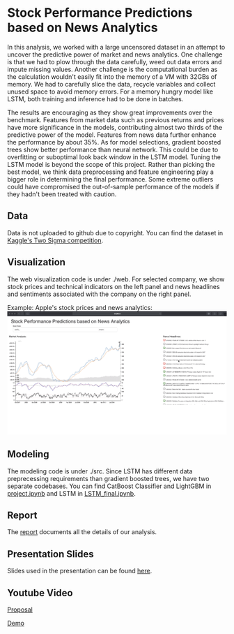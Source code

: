 # Stock Performance Predictions based on News Analytics
In this analysis, we worked with a large uncensored dataset in an attempt to uncover the predictive power of market and news analytics. One challenge is that we had to plow through the data carefully, weed out data errors and impute missing values. Another challenge is the computational burden as the calculation wouldn't easily fit into the memory of a VM with 32GBs of memory. We had to carefully slice the data, recycle variables and collect unused space to avoid memory errors. For a memory hungry model like LSTM, both training and inference had to be done in batches. 

The results are encouraging as they show great improvements over the benchmark. Features from market data such as previous returns and prices have more significance in the models, contributing almost two thirds of the predictive power of the model. Features from news data further enhance the performance by about 35\%. As for model selections, gradient boosted trees show better performance than neural network. This could be due to overfitting or suboptimal look back window in the LSTM model. Tuning the LSTM model is beyond the scope of this project. Rather than picking the best model, we think data preprocessing and feature engineering play a bigger role in determining the final performance. Some extreme outliers could have compromised the out-of-sample performance of the models if they hadn't been treated with caution. 

## Data
Data is not uploaded to github due to copyright. You can find the dataset in [Kaggle's Two Sigma competition](https://www.kaggle.com/c/two-sigma-financial-news).

## Visualization
The web visualization code is under ./web. For selected company, we show stock prices and technical indicators on the left panel and news headlines and sentiments associated with the company on the right panel.

Example: Apple's stock prices and news analytics:
![Example: Apple's stock prices and news analytics](https://github.com/connor-gatlin/stock-performance-predictions-based-on-news-analytics/raw/master/web/Website.png)

## Modeling
The modeling code is under ./src. Since LSTM has different data preprecessing requirements than gradient boosted trees, we have two separate codebases. You can find CatBoost Classifier and LightGBM in [project.ipynb](https://github.com/connor-gatlin/stock-performance-predictions-based-on-news-analytics/blob/master/src/project.ipynb) and LSTM in [LSTM_final.ipynb](https://github.com/connor-gatlin/stock-performance-predictions-based-on-news-analytics/blob/master/src/LSTM_final.ipynb).

## Report
The [report](https://github.com/connor-gatlin/stock-performance-predictions-based-on-news-analytics/blob/master/Report.pdf) documents all the details of our analysis.

## Presentation Slides
Slides used in the presentation can be found [here](https://github.com/connor-gatlin/stock-performance-predictions-based-on-news-analytics/blob/master/Presentation.pptx).

## Youtube Video
[Proposal](https://www.youtube.com/watch?v=sY_Bxfj1V-Y&t=10s)

[Demo](https://youtu.be/8oagRyBbris)
